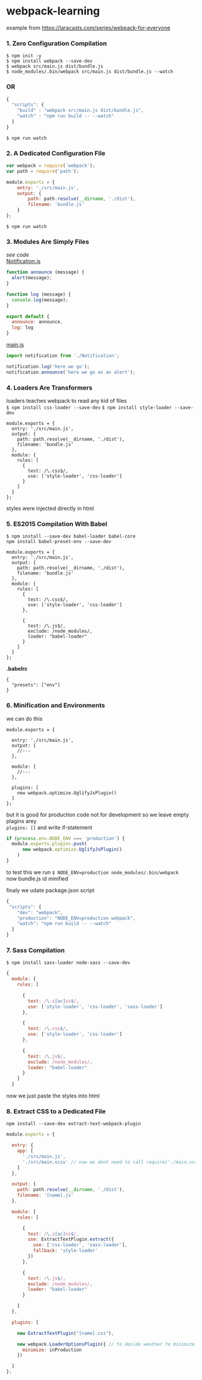 # webpack-learning
example from https://laracasts.com/series/webpack-for-everyone  

### 1. Zero Configuration Compilation
`$ npm init -y`  
`$ npm install webpack --save-dev`  
`$ webpack src/main.js dist/bundle.js`  
`$ node_modules/.bin/webpack src/main.js dist/bundle.js --watch`  
### OR
```javascript
{
  "scripts": {
    "build" : "webpack src/main.js dist/bundle.js",
    "watch" : "npm run build -- --watch" 
  }
}
```
`$ npm run watch`

### 2. A Dedicated Configuration File
```javascript
var webpack = require('webpack');
var path = require('path');

module.exports = {
    entry: './src/main.js',
    output: {
        path: path.resolve(__dirname, './dist'),
        filename: 'bundle.js'
    }
};
```
`$ npm run watch`

### 3. Modules Are Simply Files
*see code*  
[Notification.js](https://github.com/val-fom/webpack-learning/blob/b1246b08dc664e6fe315118f9172a8ded5d20ba8/src/Notification.js)  
```javascript
function announce (message) {
  alert(message);
}

function log (message) {
  console.log(message);
}

export default {
  announce: announce,
  log: log
}
```
[main.js](https://github.com/val-fom/webpack-learning/blob/b1246b08dc664e6fe315118f9172a8ded5d20ba8/src/main.js)
```javascript
import notification from './Notification';

notification.log('here we go');
notification.announce('here we go as an alert');
```

### 4. Loaders Are Transformers
loaders teaches webpack to read any kid of files   
`$ npm install css-loader --save-dev`
`$ npm install style-loader --save-dev`

```jawascript
module.exports = {
  entry: './src/main.js',
  output: {
    path: path.resolve(__dirname, './dist'),
    filename: 'bundle.js'
  },
  module: {
    rules: [
      {
        test: /\.css$/,
        use: ['style-loader', 'css-loader']
      }
    ]
  }
};
```
styles were injected directly in html

### 5. ES2015 Compilation With Babel
`$ npm install --save-dev babel-loader babel-core`  
`npm install babel-preset-env --save-dev`  
```jawascript
module.exports = {
  entry: './src/main.js',
  output: {
    path: path.resolve(__dirname, './dist'),
    filename: 'bundle.js'
  },
  module: {
    rules: [
      {
        test: /\.css$/,
        use: ['style-loader', 'css-loader']
      },

      { 
        test: /\.js$/, 
        exclude: /node_modules/, 
        loader: "babel-loader"
      }
    ]
  }
};
```
**.babelrc**
```jawascript
{
  "presets": ["env"]
}
```

### 6. Minification and Environments
we can do this
```jawascript
module.exports = {

  entry: './src/main.js',
  output: {
    //---
  },

  module: {
    //---
  },

  plugins: [
    new webpack.optimize.UglifyJsPlugin()
  ]
};
```
but it is good for production code not for development
so we leave empty plagins arey   
  `plugins: []`
and write if-statement
```javascript
if (process.env.NODE_ENV === 'production') {
  module.exports.plugins.push(
      new webpack.optimize.UglifyJsPlugin()
    )
}
```
to test this we run
`$ NODE_ENV=production node_modules/.bin/webpack`  
now bundle.js id minified

finaly we udate package.json script
```javascript
{ 
 "scripts": {
    "dev": "webpack",
    "production": "NODE_ENV=production webpack",
    "watch": "npm run build -- --watch"
  }
}
```

### 7. Sass Compilation
`$ npm install sass-loader node-sass --save-dev`
```javascript
{
  module: {
    rules: [

      {
        test: /\.s[ac]ss$/,
        use: ['style-loader', 'css-loader', 'sass-loader']
      },

      {
        test: /\.css$/,
        use: ['style-loader', 'css-loader']
      },

      { 
        test: /\.js$/, 
        exclude: /node_modules/, 
        loader: "babel-loader"
      }
    ]
  }
```
now we just paste the styles into html

### 8. Extract CSS to a Dedicated File
`npm install --save-dev extract-text-webpack-plugin`  
```javascript
module.exports = {

  entry: {
    app: [
      './src/main.js',
      './src/main.scss' // now we dont need to call require('./main.scss') in main.js
    ]
  },

  output: {
    path: path.resolve(__dirname, './dist'),
    filename: '[name].js'
  },

  module: {
    rules: [

      {
        test: /\.s[ac]ss$/,
        use: ExtractTextPlugin.extract({
          use: ['css-loader', 'sass-loader'],
          fallback: 'style-loader'
        })
      },

      { 
        test: /\.js$/, 
        exclude: /node_modules/, 
        loader: "babel-loader"
      }

    ]
  },

  plugins: [

    new ExtractTextPlugin("[name].css"),

    new webpack.LoaderOptionsPlugin({ // to deside weather to minimize or not
      minimize: inProduction
    })

  ]
};
```
